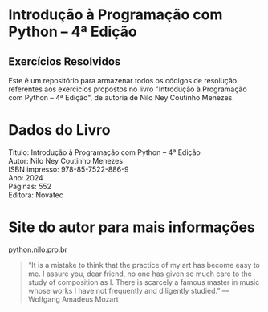 # Introdução à Programação com Python – 4ª Edição
## Exercícios Resolvidos

Este é um repositório para armazenar todos os códigos de resolução referentes aos exercicíos propostos no livro "Introdução à Programação com Python – 4ª Edição", de autoria de Nilo Ney Coutinho Menezes.

# Dados do Livro
Título: Introdução à Programação com Python – 4ª Edição  
Autor: Nilo Ney Coutinho Menezes  
ISBN impresso: 978-85-7522-886-9  
Ano: 2024  
Páginas: 552  
Editora: Novatec

# Site do autor para mais informações

python.nilo.pro.br

> “It is a mistake to think that the practice of my art has become easy to me. I assure you, dear friend, no one has given so much care to the study of composition as I. There is scarcely a famous master in music whose works I have not frequently and diligently studied.”
― Wolfgang Amadeus Mozart 
